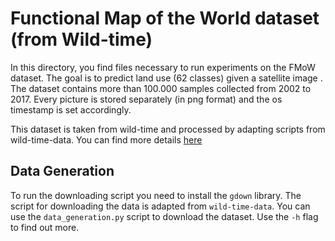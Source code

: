 # Functional Map of the World dataset (from Wild-time)

In this directory, you find files necessary to run experiments on the FMoW dataset. The goal is to predict land use (62 classes)
given a satellite image . The dataset contains more than 100.000 samples collected from 2002 to 2017. Every picture is stored
separately (in png format) and the os timestamp is set accordingly.

This dataset is taken from wild-time and processed by adapting scripts from wild-time-data. You can find more details 
[here](https://github.com/huaxiuyao/Wild-Time)

## Data Generation
To run the downloading script you need to install the `gdown` library.
The script for downloading the data is adapted from `wild-time-data`. 
You can use the `data_generation.py` script to download the dataset. 
Use the `-h` flag to find out more.
